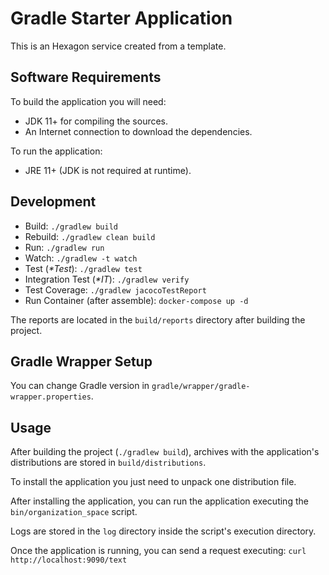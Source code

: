 
Gradle Starter Application
==========================
This is an Hexagon service created from a template.

Software Requirements
---------------------
To build the application you will need:
* JDK 11+ for compiling the sources.
* An Internet connection to download the dependencies.

To run the application:
* JRE 11+ (JDK is not required at runtime).

Development
-----------
* Build: `./gradlew build`
* Rebuild: `./gradlew clean build`
* Run: `./gradlew run`
* Watch: `./gradlew -t watch`
* Test (*\*Test*): `./gradlew test`
* Integration Test (*\*IT*): `./gradlew verify`
* Test Coverage: `./gradlew jacocoTestReport`
* Run Container (after assemble): `docker-compose up -d`

The reports are located in the `build/reports` directory after building the project.

Gradle Wrapper Setup
--------------------
You can change Gradle version in `gradle/wrapper/gradle-wrapper.properties`.

Usage
-----
After building the project (`./gradlew build`), archives with the application's distributions are
stored in `build/distributions`.

To install the application you just need to unpack one distribution file.

After installing the application, you can run the application executing the `bin/organization_space`
script.

Logs are stored in the `log` directory inside the script's execution directory.

Once the application is running, you can send a request executing:
`curl http://localhost:9090/text`
